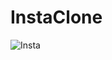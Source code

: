 # InstaClone


![Insta](https://user-images.githubusercontent.com/53623479/72555321-17d21c00-387b-11ea-8eca-568dfdb9bc5e.gif)


